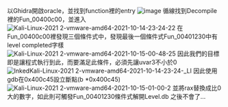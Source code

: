 以Ghidra開啟oracle，並找到function裡的entry
![image](https://user-images.githubusercontent.com/91378841/137347166-52704923-1f26-4eb8-a44e-89174497e04b.png)
循線找到Decompile裡的Fun_00400c00，並進入
![Kali-Linux-2021 2-vmware-amd64-2021-10-14-23-24-22](https://user-images.githubusercontent.com/91378841/137348475-4797c864-15a1-4999-8be6-46b6ad854b94.png)
在Fun_00400c00裡發現三個條件式中，發現最後一個條件式Fun_00401230中有level completed字樣
![Kali-Linux-2021 2-vmware-amd64-2021-10-15-00-48-25](https://user-images.githubusercontent.com/91378841/137361609-94480f0d-3039-419c-b63b-5d375bfd7f75.png)
因此我們的目標即是讓程式執行到此，而要滿足此條件，必須先讓uvar3不小於0
![InkedKali-Linux-2021 2-vmware-amd64-2021-10-14-23-24-_LI](https://user-images.githubusercontent.com/91378841/137362965-8148f0a6-f938-4335-afb9-912dd2b5461b.jpg)
因此使用gdb在0x400c45設立斷點(b *0x400c45)
![Kali-Linux-2021 2-vmware-amd64-2021-10-15-01-00-2](https://user-images.githubusercontent.com/91378841/137363336-b6c5f421-b2f2-467c-90b7-0a98e7e0bef4.png)
並將rax替換成比0大的數字，如此則可觸發Fun_00401230條件式解開Level.db
之後不會了...
